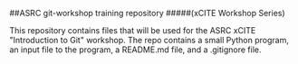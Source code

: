 ##ASRC git-workshop training repository
#####(xCITE Workshop Series)

This repository contains files that will be used for the ASRC xCITE
"Introduction to Git" workshop.  The repo contains a small Python
program, an input file to the program, a README.md file, and a
.gitignore file.
